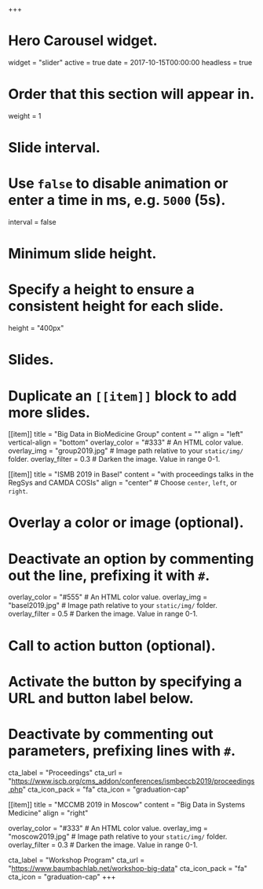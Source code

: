 +++
# Hero Carousel widget.
widget = "slider"
active = true
date = 2017-10-15T00:00:00
headless = true

# Order that this section will appear in.
weight = 1

# Slide interval.
# Use `false` to disable animation or enter a time in ms, e.g. `5000` (5s).
interval = false

# Minimum slide height.
# Specify a height to ensure a consistent height for each slide.
height = "400px"

# Slides.
# Duplicate an `[[item]]` block to add more slides.
[[item]]
  title = "Big Data in BioMedicine Group"
  content = ""
  align = "left"
  vertical-align = "bottom"
  overlay_color = "#333"  # An HTML color value.
  overlay_img = "group2019.jpg"  # Image path relative to your `static/img/` folder.
  overlay_filter = 0.3  # Darken the image. Value in range 0-1.


[[item]]
  title = "ISMB 2019 in Basel"
  content = "with proceedings talks in the RegSys and CAMDA COSIs"
  align = "center"  # Choose `center`, `left`, or `right`.

  # Overlay a color or image (optional).
  #   Deactivate an option by commenting out the line, prefixing it with `#`.
  overlay_color = "#555"  # An HTML color value.
  overlay_img = "basel2019.jpg"  # Image path relative to your `static/img/` folder.
  overlay_filter = 0.5  # Darken the image. Value in range 0-1.

  # Call to action button (optional).
  #   Activate the button by specifying a URL and button label below.
  #   Deactivate by commenting out parameters, prefixing lines with `#`.
  cta_label = "Proceedings"
  cta_url = "https://www.iscb.org/cms_addon/conferences/ismbeccb2019/proceedings.php"
  cta_icon_pack = "fa"
  cta_icon = "graduation-cap"

[[item]]
  title = "MCCMB 2019 in Moscow"
  content = "Big Data in Systems Medicine"
  align = "right"

  overlay_color = "#333"  # An HTML color value.
  overlay_img = "moscow2019.jpg"  # Image path relative to your `static/img/` folder.
  overlay_filter = 0.3  # Darken the image. Value in range 0-1.

  cta_label = "Workshop Program"
  cta_url = "https://www.baumbachlab.net/workshop-big-data"
  cta_icon_pack = "fa"
  cta_icon = "graduation-cap"
+++
